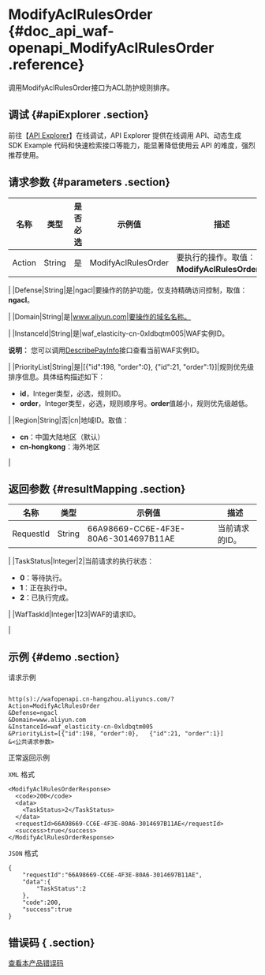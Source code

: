 # ModifyAclRulesOrder {#doc_api_waf-openapi_ModifyAclRulesOrder .reference}

调用ModifyAclRulesOrder接口为ACL防护规则排序。

## 调试 {#apiExplorer .section}

前往【[API Explorer](https://api.aliyun.com/#product=waf-openapi&api=ModifyAclRulesOrder)】在线调试，API Explorer 提供在线调用 API、动态生成 SDK Example 代码和快速检索接口等能力，能显著降低使用云 API 的难度，强烈推荐使用。

## 请求参数 {#parameters .section}

|名称|类型|是否必选|示例值|描述|
|--|--|----|---|--|
|Action|String|是|ModifyAclRulesOrder|要执行的操作。取值：**ModifyAclRulesOrder**。

 |
|Defense|String|是|ngacl|要操作的防护功能，仅支持精确访问控制，取值：**ngacl**。

 |
|Domain|String|是|www.aliyun.com|要操作的域名名称。

 |
|InstanceId|String|是|waf\_elasticity-cn-0xldbqtm005|WAF实例ID。

 **说明：** 您可以调用[DescribePayInfo](~~86651~~)接口查看当前WAF实例ID。

 |
|PriorityList|String|是|\[\{"id":198, "order":0\}, \{"id":21, "order":1\}\]|规则优先级排序信息。具体结构描述如下：

 -   **id**，Integer类型，必选，规则ID。
-   **order**，Integer类型，必选，规则顺序号。**order**值越小，规则优先级越低。

 |
|Region|String|否|cn|地域ID。取值：

 -   **cn**：中国大陆地区（默认）
-   **cn-hongkong**：海外地区

 |

## 返回参数 {#resultMapping .section}

|名称|类型|示例值|描述|
|--|--|---|--|
|RequestId|String|66A98669-CC6E-4F3E-80A6-3014697B11AE|当前请求的ID。

 |
|TaskStatus|Integer|2|当前请求的执行状态：

 -   **0**：等待执行。
-   **1**：正在执行中。
-   **2**：已执行完成。

 |
|WafTaskId|Integer|123|WAF的请求ID。

 |

## 示例 {#demo .section}

请求示例

``` {#request_demo}

http(s)://wafopenapi.cn-hangzhou.aliyuncs.com/?Action=ModifyAclRulesOrder
&Defense=ngacl
&Domain=www.aliyun.com
&InstanceId=waf_elasticity-cn-0xldbqtm005
&PriorityList=[{"id":198, "order":0},   {"id":21, "order":1}]
&<公共请求参数>

```

正常返回示例

`XML` 格式

``` {#xml_return_success_demo}
<ModifyAclRulesOrderResponse>
  <code>200</code>
  <data>
    <TaskStatus>2</TaskStatus>
  </data>
  <requestId>66A98669-CC6E-4F3E-80A6-3014697B11AE</requestId>
  <success>true</success>
</ModifyAclRulesOrderResponse>

```

`JSON` 格式

``` {#json_return_success_demo}
{
	"requestId":"66A98669-CC6E-4F3E-80A6-3014697B11AE",
	"data":{
		"TaskStatus":2
	},
	"code":200,
	"success":true
}
```

## 错误码 { .section}

[查看本产品错误码](https://error-center.aliyun.com/status/product/waf-openapi)

